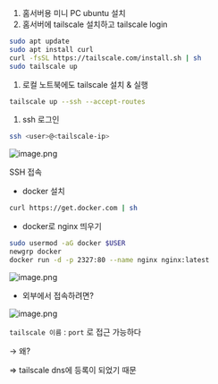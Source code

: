 1. 홈서버용 미니 PC ubuntu 설치
2. 홈서버에 tailscale 설치하고 tailscale login

```bash
sudo apt update
sudo apt install curl
curl -fsSL https://tailscale.com/install.sh | sh
sudo tailscale up
```

1. 로컬 노트북에도 tailscale 설치 & 실행

```bash
tailscale up --ssh --accept-routes
```

1. ssh 로그인

```bash
ssh <user>@<tailscale-ip>
```

![image.png](https://github.com/user-attachments/assets/62340c91-0cda-413c-97d0-bad6ac29aa6a)

SSH 접속



- docker 설치

```bash
curl https://get.docker.com | sh 
```

- docker로 nginx 띄우기

```bash
sudo usermod -aG docker $USER
newgrp docker
docker run -d -p 2327:80 --name nginx nginx:latest
```

![image.png](https://github.com/user-attachments/assets/4cb57d7a-1548-4b3d-8e76-d5f7dbb16d0b)

- 외부에서 접속하려면?

![image.png](https://github.com/user-attachments/assets/705000c2-1f0e-4028-800f-4881e3f32372)

`tailscale 이름` : `port` 로 접근 가능하다

→ 왜?

⇒ tailscale dns에 등록이 되었기 때문
